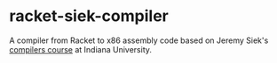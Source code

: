# racket-siek-compiler

A compiler from Racket to x86 assembly code based on Jeremy Siek's [compilers course](https://iu.instructure.com/courses/1517577) at Indiana University.
